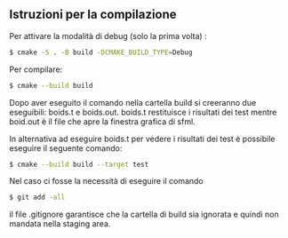 ## Istruzioni per la compilazione

Per attivare la modalità di debug (solo la prima volta) :

```bash
$ cmake -S . -B build -DCMAKE_BUILD_TYPE=Debug
```

Per compilare:

```bash
$ cmake --build build
```
Dopo aver eseguito il comando nella cartella build si creeranno due eseguibili: boids.t e boids.out. boids.t restituisce i risultati dei test
mentre boid.out è il file che apre la finestra grafica di sfml.

In alternativa ad eseguire boids.t per vedere i risultati dei test è possibile eseguire il seguente comando:
```bash
$ cmake --build build --target test
```

Nel caso ci fosse la necessità di eseguire il comando
```bash
$ git add -all
```
il file .gitignore garantisce che la cartella di build sia ignorata e quindi non mandata nella staging area.
